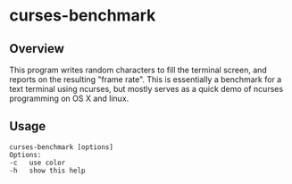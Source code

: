 # curses-benchmark

## Overview

This program writes random characters to fill the terminal screen, and reports on the resulting "frame rate". This is essentially a benchmark for a text terminal using ncurses, but mostly serves as a quick demo of ncurses programming on OS X and linux.

## Usage

```
curses-benchmark [options]
Options:
-c   use color
-h   show this help
```
